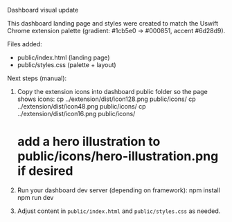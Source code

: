 Dashboard visual update

This dashboard landing page and styles were created to match the Uswift Chrome extension palette (gradient: #1cb5e0 -> #000851, accent #6d28d9).

Files added:
- public/index.html (landing page)
- public/styles.css (palette + layout)

Next steps (manual):
1. Copy the extension icons into dashboard public folder so the page shows icons:
   cp ../extension/dist/icon128.png public/icons/
   cp ../extension/dist/icon48.png public/icons/
   cp ../extension/dist/icon16.png public/icons/
   # add a hero illustration to public/icons/hero-illustration.png if desired

2. Run your dashboard dev server (depending on framework):
   npm install
   npm run dev

3. Adjust content in `public/index.html` and `public/styles.css` as needed.
